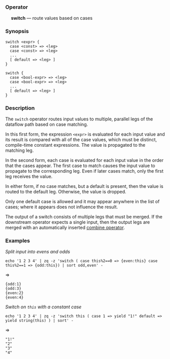 ### Operator

&emsp; **switch** &mdash; route values based on cases

### Synopsis

```
switch <expr> {
  case <const> => <leg>
  case <const> => <leg>
  ...
  [ default => <leg> ]
}

switch {
  case <bool-expr> => <leg>
  case <bool-expr> => <leg>
  ...
  [ default => <leg> ]
}
```
### Description

The `switch` operator routes input values to multiple, parallel legs of
the dataflow path based on case matching.

In this first form, the expression `<expr>` is evaluated for each input value
and its result is
compared with all of the case values, which must be distinct, compile-time constant
expressions.  The value is propagated to the matching leg.

In the second form, each case is evaluated for each input value
in the order that the cases appear.
The first case to match causes the input value to propagate to the corresponding leg.
Even if later cases match, only the first leg receives the value.

In either form, if no case matches, but a default is present,
then the value is routed to the default leg.  Otherwise, the value is dropped.

Only one default case is allowed and it may appear anywhere in the list of cases;
where it appears does not influence the result.

The output of a switch consists of multiple legs that must be merged.
If the downstream operator expects a single input, then the output legs are
merged with an automatically inserted [combine operator](combine.md).

### Examples

_Split input into evens and odds_
```mdtest-command
echo '1 2 3 4' | zq -z 'switch ( case this%2==0 => {even:this} case this%2==1 => {odd:this}) | sort odd,even' -
```
=>
```mdtest-output
{odd:1}
{odd:3}
{even:2}
{even:4}
```
_Switch on `this` with a constant case_
```mdtest-command
echo '1 2 3 4' | zq -z 'switch this ( case 1 => yield "1!" default => yield string(this) ) | sort' -
```
=>
```mdtest-output
"1!"
"2"
"3"
"4"
```
